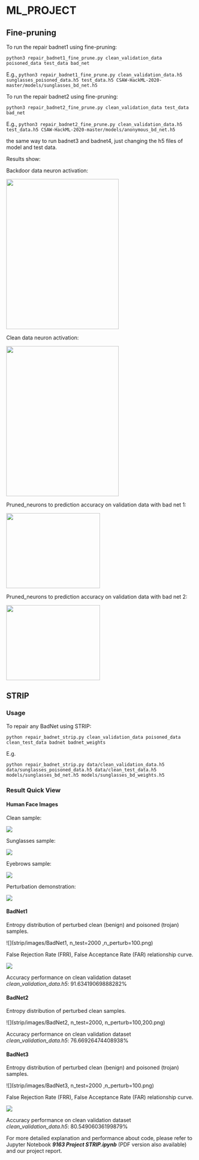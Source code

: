# ML_PROJECT

## Fine-pruning
To run the repair badnet1 using fine-pruning:

`python3 repair_badnet1_fine_prune.py clean_validation_data poisoned_data test_data bad_net`

E.g., `python3 repair_badnet1_fine_prune.py clean_validation_data.h5 sunglasses_poisoned_data.h5 test_data.h5 CSAW-HackML-2020-master/models/sunglasses_bd_net.h5`

To run the repair badnet2 using fine-pruning:

`python3 repair_badnet2_fine_prune.py clean_validation_data test_data bad_net`

E.g., `python3 repair_badnet2_fine_prune.py clean_validation_data.h5 test_data.h5 CSAW-HackML-2020-master/models/anonymous_bd_net.h5`

the same way to run badnet3 and badnet4, just changing the h5 files of model and test data.

Results show:

Backdoor data neuron activation:

<img src="images/backdoorede%20data%20neuron%20activation.png" width="300" height="400">

Clean data neuron activation:

<img src="images/clean%20data%20neuron%20activation.png" width="300" height="400">

Pruned_neurons to prediction accuracy on validation data with bad net 1:

<img src="images/bd_net1_acc.png" width="250" height="200">

Pruned_neurons to prediction accuracy on validation data with bad net 2:

<img src="images/bd_net2_acc.png" width="250" height="200">

## STRIP

### Usage

To repair any BadNet using STRIP:

```shell
python repair_badnet_strip.py clean_validation_data poisoned_data clean_test_data badnet badnet_weights
```

E.g.

```shell
python repair_badnet_strip.py data/clean_validation_data.h5 data/sunglasses_poisoned_data.h5 data/clean_test_data.h5 models/sunglasses_bd_net.h5 models/sunglasses_bd_weights.h5
```

### Result Quick View

#### Human Face Images

Clean sample:

![](strip/images/Sample_Clean.png)

Sunglasses sample:

![](strip/images/Sample_Sunglasses.png)

Eyebrows sample:

![](strip/images/Sample_Eyebrows.png)

Perturbation demonstration:

![](strip/images/Sample_Perturbation.png)

#### BadNet1

Entropy distribution of perturbed clean (benign) and poisoned (trojan) samples.

![](strip/images/BadNet1, n_test=2000 ,n_perturb=100.png)

False Rejection Rate (FRR), False Acceptance Rate (FAR) relationship curve.

![](strip/images/FAR_FRR_BadNet1.png)

Accuracy performance on clean validation dataset *clean_validation_data.h5*: 91.63419069888282%

#### BadNet2

Entropy distribution of perturbed clean samples.

![](strip/images/BadNet2, n_test=2000, n_perturb=100,200.png)

Accuracy performance on clean validation dataset *clean_validation_data.h5*: 76.66926474408938%

#### BadNet3

Entropy distribution of perturbed clean (benign) and poisoned (trojan) samples.

![](strip/images/BadNet3, n_test=2000 ,n_perturb=100.png)

False Rejection Rate (FRR), False Acceptance Rate (FAR) relationship curve.

![](strip/images/FAR_FRR_BadNet3.png)

Accuracy performance on clean validation dataset *clean_validation_data.h5*: 80.54906036199879%

For more detailed explanation and performance about code, please refer to Jupyter Notebook ***9163 Project STRIP.ipynb*** (PDF version also available) and our project report.
